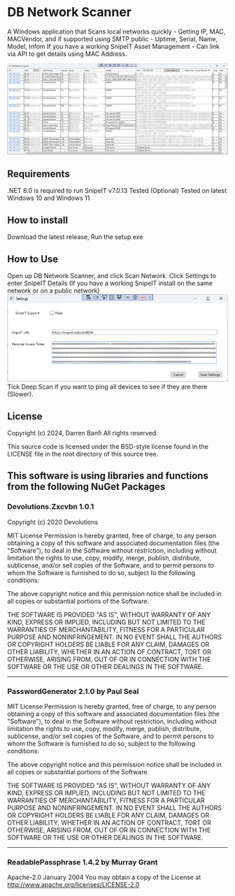 # DB Network Scanner
A Windows application that Scans local networks quickly - Getting IP, MAC, MACVendor,
and if supported using SMTP public -  Uptime, Serial, Name, Model, Infom
If you have a working SnipeIT Asset Management - Can link via API to get details using MAC Address.

![Screenshot of the DB Network Scanner application window, showing the application after a network scan has been done.](/Assets/DB-Network-Scanner-UI.png)

## Requirements 
.NET 8.0 is required to run
SnipeIT v7.0.13 Tested (Optional)
Tested on latest Windows 10 and Windows 11

## How to install
Download the latest release,
Run the setup.exe

## How to Use
Open up DB Network Scanner, and click Scan Network.
Click Settings to enter SnipeIT Details (If you have a working SnipeIT install on the same network or on a public network)
![Screenshot of the DB Network Scanner settings window, showing the default settings.](/Assets/DB-Network-Scanner-settings.png)
Tick Deep Scan if you want to ping all devices to see if they are there (Slower).

## License
Copyright (c) 2024, Darren Banfi
All rights reserved.

This source code is licensed under the BSD-style license found in the
LICENSE file in the root directory of this source tree. 

## This software is using libraries and functions from the following NuGet Packages

### Devolutions.Zxcvbn 1.0.1
Copyright (c) 2020 Devolutions

MIT License
Permission is hereby granted, free of charge, to any person obtaining a copy
of this software and associated documentation files (the "Software"), to deal
in the Software without restriction, including without limitation the rights
to use, copy, modify, merge, publish, distribute, sublicense, and/or sell
copies of the Software, and to permit persons to whom the Software is
furnished to do so, subject to the following conditions:

The above copyright notice and this permission notice shall be included in all
copies or substantial portions of the Software.

THE SOFTWARE IS PROVIDED "AS IS", WITHOUT WARRANTY OF ANY KIND, EXPRESS OR
IMPLIED, INCLUDING BUT NOT LIMITED TO THE WARRANTIES OF MERCHANTABILITY,
FITNESS FOR A PARTICULAR PURPOSE AND NONINFRINGEMENT. IN NO EVENT SHALL THE
AUTHORS OR COPYRIGHT HOLDERS BE LIABLE FOR ANY CLAIM, DAMAGES OR OTHER
LIABILITY, WHETHER IN AN ACTION OF CONTRACT, TORT OR OTHERWISE, ARISING FROM,
OUT OF OR IN CONNECTION WITH THE SOFTWARE OR THE USE OR OTHER DEALINGS IN THE
SOFTWARE.

---

### PasswordGenerator 2.1.0 by Paul Seal

MIT License
Permission is hereby granted, free of charge, to any person obtaining a copy
of this software and associated documentation files (the "Software"), to deal
in the Software without restriction, including without limitation the rights
to use, copy, modify, merge, publish, distribute, sublicense, and/or sell
copies of the Software, and to permit persons to whom the Software is
furnished to do so, subject to the following conditions:

The above copyright notice and this permission notice shall be included in all
copies or substantial portions of the Software.

THE SOFTWARE IS PROVIDED "AS IS", WITHOUT WARRANTY OF ANY KIND, EXPRESS OR
IMPLIED, INCLUDING BUT NOT LIMITED TO THE WARRANTIES OF MERCHANTABILITY,
FITNESS FOR A PARTICULAR PURPOSE AND NONINFRINGEMENT. IN NO EVENT SHALL THE
AUTHORS OR COPYRIGHT HOLDERS BE LIABLE FOR ANY CLAIM, DAMAGES OR OTHER
LIABILITY, WHETHER IN AN ACTION OF CONTRACT, TORT OR OTHERWISE, ARISING FROM,
OUT OF OR IN CONNECTION WITH THE SOFTWARE OR THE USE OR OTHER DEALINGS IN THE
SOFTWARE.

---

### ReadablePassphrase 1.4.2 by Murray Grant

Apache-2.0  January 2004
You may obtain a copy of the License at
http://www.apache.org/licenses/LICENSE-2.0


